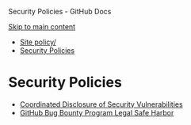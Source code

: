 Security Policies - GitHub Docs

[Skip to main content](#main-content)

* [Site policy/](/en/site-policy)
* [Security Policies](/en/site-policy/security-policies)

Security Policies
==========

* [Coordinated Disclosure of Security Vulnerabilities](/en/site-policy/security-policies/coordinated-disclosure-of-security-vulnerabilities)
* [GitHub Bug Bounty Program Legal Safe Harbor](/en/site-policy/security-policies/github-bug-bounty-program-legal-safe-harbor)
